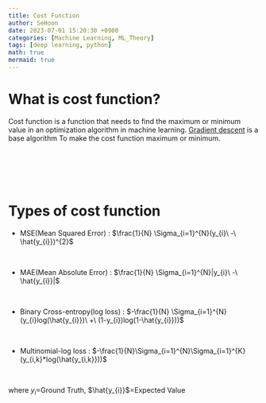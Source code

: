 ```yaml
---
title: Cost Function
author: SeHoon
date: 2023-07-01 15:20:30 +0900
categories: [Machine Learning, ML_Theory]
tags: [deep learning, python]
math: true
mermaid: true
---
```


# What is cost function?

Cost function is a function that needs to find the maximum or minimum value in an optimization algorithm in machine learning. [Gradient descent](https://csh970605.github.io/posts/Gradient_Descent/) is a base algorithm To make the cost function maximum or minimum.

<br><br><br><br>

# Types of cost function


+ MSE(Mean Squared Error) : $\frac{1}{N} \Sigma_{i=1}^{N}(y_{i}\ -\ \hat{y_{i}})^{2}$
<br>

+ MAE(Mean Absolute Error) : $\frac{1}{N} \Sigma_{i=1}^{N}|y_{i}\ -\ \hat{y_{i}}|$
<br>

+ Binary Cross-entropy(log loss) : $-\frac{1}{N} \Sigma_{i=1}^{N}(y_{i}log(\hat{y_{i}})\ +\ (1-y_{i})log(1-\hat{y_{i}}))$
<br>

+ Multinomial-log loss : $-\frac{1}{N}\Sigma_{i=1}^{N}\Sigma_{i=1}^{K}(y_{i,k}*log(\hat{y_{i,k}}))$
<br>

where $y_{i}$=Ground Truth, $\hat{y_{i}}$=Expected Value